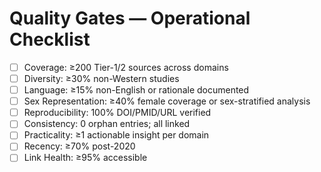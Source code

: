 # Quality Gates — Operational Checklist

- [ ] Coverage: ≥200 Tier-1/2 sources across domains
- [ ] Diversity: ≥30% non-Western studies
- [ ] Language: ≥15% non-English or rationale documented
- [ ] Sex Representation: ≥40% female coverage or sex-stratified analysis
- [ ] Reproducibility: 100% DOI/PMID/URL verified
- [ ] Consistency: 0 orphan entries; all linked
- [ ] Practicality: ≥1 actionable insight per domain
- [ ] Recency: ≥70% post-2020
- [ ] Link Health: ≥95% accessible
